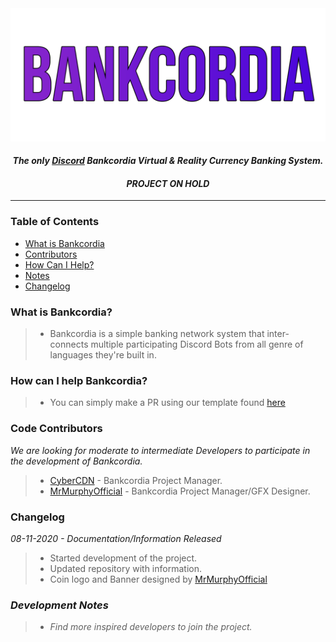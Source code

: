 <div align="center">

<img src="assets/Bankcordia.png" width="600px">

#### *The only [Discord](https://discord.com/) Bankcordia Virtual & Reality Currency Banking System.*
#### *PROJECT ON HOLD*


* * *

</div>



### Table of Contents
* [What is Bankcordia](#what-is-bankcordia)
* [Contributors](#code-contributors)
* [How Can I Help?](#how-can-i-help-bankcordia)
* [Notes](#development-notes)
* [Changelog](#changelog)

### What is Bankcordia?
> - Bankcordia is a simple banking network system that inter-connects multiple participating Discord Bots from all genre of languages they're built in.

### How can I help Bankcordia?
 > - You can simply make a PR using our template found [here](https://github.com/Bankcordia/About/blob/main/.applications/TEMPLATE.md)  

### Code Contributors
 *We are looking for moderate to intermediate Developers to participate in the development of Bankcordia.*

> - [CyberCDN](https://github.com/CyberCDN) - Bankcordia Project Manager. 
> - [MrMurphyOfficial](https://github.com/MrMurphyOfficial) - Bankcordia Project Manager/GFX Designer. 

### Changelog

*08-11-2020 - Documentation/Information Released*
> - Started development of the project.
> - Updated repository with information.
> - Coin logo and Banner designed by [MrMurphyOfficial](https://github.com/MrMurphyOfficial)

### *Development Notes*
> - *Find more inspired developers to join the project.*
